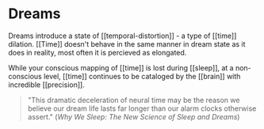 # Dreams
Dreams introduce a state of [[temporal-distortion]] - a type of [[time]] dilation. [[Time]] doesn't behave in the same manner in dream state as it does in reality, most often it is percieved as elongated.

While your conscious mapping of [[time]] is lost during [[sleep]], at a non-conscious level, [[time]] continues to be cataloged by the [[brain]] with incredible [[precision]].

> "This dramatic deceleration of neural time may be the reason we believe our dream life lasts far longer than our alarm clocks otherwise assert."
> (*Why We Sleep: The New Science of Sleep and Dreams*)